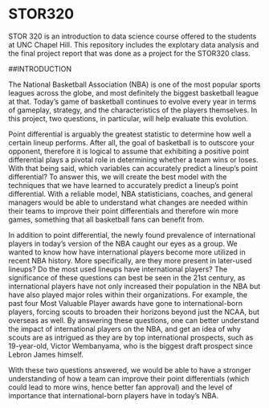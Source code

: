 # STOR320
STOR 320 is an introduction to data science course offered to the students at UNC Chapel Hill. This repository includes the explotary data analysis and the final project report that was done as a project for the STOR320 class.

##INTRODUCTION

The National Basketball Association (NBA) is one of the most popular sports leagues across the globe, and most definitely the biggest basketball league at that. Today’s game of basketball continues to evolve every year in terms of gameplay, strategy, and the characteristics of the players themselves. In this project, two questions, in particular, will help evaluate this evolution.

Point differential is arguably the greatest statistic to determine how well a certain lineup performs. After all, the goal of basketball is to outscore your opponent, therefore it is logical to assume that exhibiting a positive point differential plays a pivotal role in determining whether a team wins or loses. With that being said, which variables can accurately predict a lineup’s point differential? To answer this, we will create the best model with the techniques that we have learned to accurately predict a lineup’s point differential. With a reliable model, NBA statisticians, coaches, and general managers would be able to understand what changes are needed within their teams to improve their point differentials and therefore win more games, something that all basketball fans can benefit from.

In addition to point differential, the newly found prevalence of international players in today’s version of the NBA caught our eyes as a group. We wanted to know how have international players become more utilized in recent NBA history. More specifically, are they more present in later-used lineups? Do the most used lineups have international players? The significance of these questions can best be seen in the 21st century, as international players have not only increased their population in the NBA but have also played major roles within their organizations. For example, the past four Most Valuable Player awards have gone to international-born players, forcing scouts to broaden their horizons beyond just the NCAA, but overseas as well. By answering these questions, one can better understand the impact of international players on the NBA, and get an idea of why scouts are as intrigued as they are by top international prospects, such as 19-year-old, Victor Wembanyama, who is the biggest draft prospect since Lebron James himself.

With these two questions answered, we would be able to have a stronger understanding of how a team can improve their point differentials (which could lead to more wins, hence better fan approval) and the level of importance that international-born players have in today’s NBA.
